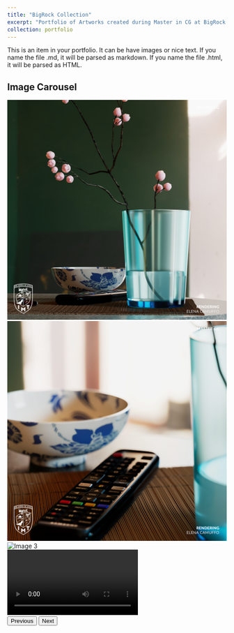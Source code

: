```yaml
---
title: "BigRock Collection"
excerpt: "Portfolio of Artworks created during Master in CG at BigRock <br/><img src='/images/bigrock/Elena_Camuffo_01.png'>"
collection: portfolio
---
```


This is an item in your portfolio. It can be have images or nice text. If you name the file .md, it will be parsed as markdown. If you name the file .html, it will be parsed as HTML. 

## Image Carousel

<div id="carouselExample" class="carousel slide" data-bs-ride="carousel">
  <div class="carousel-inner">
    <div class="carousel-item active">
      <img src="/images/bigrock/Elena_Camuffo_01.png" class="d-block w-100" alt="Image 1">
    </div>
    <div class="carousel-item">
      <img src="/images/bigrock/Elena_Camuffo_02.png" class="d-block w-100" alt="Image 2">
    </div>
    <div class="carousel-item">
      <img src="/images/bigrock/elena_camuffo_colors.png" class="d-block w-100" alt="Image 3">
    <div class="carousel-item">
      <video class="d-block w-100" controls>
        <source src="/images/bigrock/tails-ELENA_CAMUFFO.mp4" type="video/mp4">
        Your browser does not support the video tag.
      </video>
    </div>
  </div>
  <button class="carousel-control-prev" type="button" data-bs-target="#carouselExample" data-bs-slide="prev">
    <span class="carousel-control-prev-icon" aria-hidden="true"></span>
    <span class="visually-hidden">Previous</span>
  </button>
  <button class="carousel-control-next" type="button" data-bs-target="#carouselExample" data-bs-slide="next">
    <span class="carousel-control-next-icon" aria-hidden="true"></span>
    <span class="visually-hidden">Next</span>
  </button>
</div>